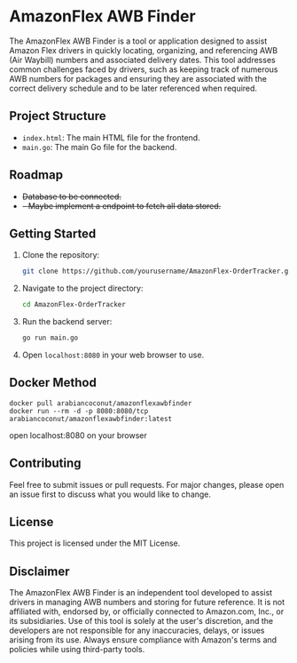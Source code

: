 # AmazonFlex AWB Finder

The AmazonFlex AWB Finder is a tool or application designed to assist Amazon Flex drivers in quickly locating, organizing, and referencing AWB (Air Waybill) numbers and associated delivery dates. This tool addresses common challenges faced by drivers, such as keeping track of numerous AWB numbers for packages and ensuring they are associated with the correct delivery schedule and to be later referenced when required.

## Project Structure

- `index.html`: The main HTML file for the frontend.
- `main.go`: The main Go file for the backend.

## Roadmap

- ~~Database to be connected.~~
- ~~- Maybe implement a endpoint to fetch all data stored.~~

## Getting Started

1. Clone the repository:

    ```sh
    git clone https://github.com/yourusername/AmazonFlex-OrderTracker.git
    ```

2. Navigate to the project directory:

    ```sh
    cd AmazonFlex-OrderTracker
    ```

3. Run the backend server:

    ```sh
    go run main.go
    ```

4. Open `localhost:8080` in your web browser to use.

## Docker Method

```docker
docker pull arabiancoconut/amazonflexawbfinder
docker run --rm -d -p 8080:8080/tcp arabiancoconut/amazonflexawbfinder:latest
```

open localhost:8080 on your browser

## Contributing

Feel free to submit issues or pull requests. For major changes, please open an issue first to discuss what you would like to change.

## License

This project is licensed under the MIT License.

## Disclaimer

The AmazonFlex AWB Finder is an independent tool developed to assist drivers in managing AWB numbers and storing for future reference. It is not affiliated with, endorsed by, or officially connected to Amazon.com, Inc., or its subsidiaries. Use of this tool is solely at the user's discretion, and the developers are not responsible for any inaccuracies, delays, or issues arising from its use. Always ensure compliance with Amazon's terms and policies while using third-party tools.
